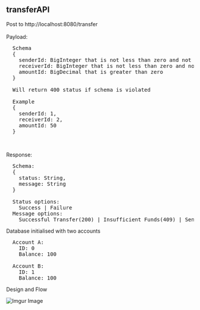 <h2>transferAPI</h2>

Post to http://localhost:8080/transfer
<br><br>
Payload: 
<pre>
  Schema
  { 
    senderId: BigInteger that is not less than zero and not the same as receiver id
    receiverId: BigInteger that is not less than zero and not the same as sender id
    amountId: BigDecimal that is greater than zero
  }
  
  Will return 400 status if schema is violated
  
  Example
  {
    senderId: 1,
    receiverId: 2,
    amountId: 50
  }
  
  
</pre>

Response:
<pre>
  Schema:
  {
    status: String,
    message: String
  }
  
  Status options: 
    Success | Failure
  Message options:
    Successful Transfer(200) | Insufficient Funds(409) | Sender account not found(422) | Receiver account not found(422)
</pre>

Database initialised with two accounts
<pre>
  Account A: 
    ID: 0
    Balance: 100
   
  Account B:
    ID: 1
    Balance: 100
</pre>

Design and Flow

![Imgur Image](https://i.imgur.com/vLIpq1C.jpg)

